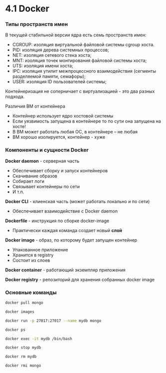 # 4.1 Docker

### Типы пространств имен

В текущей стабильной версии ядра есть семь пространств имен:

- CGROUP: изоляция виртуальной файловой системы cgroup хоста.
- PID: изоляция дерева системных процессов;
- NET: изоляция сетевого стека хоста;
- MNT: изоляция точек монтирования файловой системы хоста;
- UTS: изоляция имени хоста;
- IPC: изоляция утилит межпроцессного взаимодействия (сегменты разделяемой памяти, семафоры);
- USER: изоляция ID пользователей системы;

Контейнеризация не соперничает с виртуализацией - это два разных подхода.

Различия ВМ от контейнера

- Контейнер использует ядро хостовой системы
- Если уязвимость запущена в контейнере то по сути она запущена на хосте!
- В ВМ может работать любая ОС, в контейнере – не
любая
- ВМ хорошо изолируется, контейнер - хуже

### Компоненты и сущности Docker

**Docker daemon** - cерверная часть

- Обеспечивает сборку и запуск контейнеров
- Скачивание образов
- Собирает логи
- Связывает контейнеры по сети
- И т.п.

**Docker CLI** - клиенская часть (может работать локально и по сети)

- Обеспечивает взаимодействие с Docker daemon

**Dockerfile** - инструкция по сборке docker-image

- Практически каждая команда создает новый **слой**

**Docker image** - образ, по которому будет запущен контейнер

- Упакованное приложение
- Хранится в registry
- Состоит из слоев

**Docker container** - работающий экземпляр приложения

**Docker registry** - репозиторий для хранения собранных docker image

### Основные команды

```bash
docker pull mongo

docker images

docker run -p 27017:27017 --name mydb mongo

docker ps

docker exec -it mydb /bin/bash

docker stop mydb

docker rm mydb

docker rmi mongo
```

